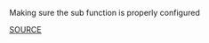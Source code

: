 Making sure the sub function is properly configured

[SOURCE](https://docs.aws.amazon.com/AWSCloudFormation/latest/UserGuide/intrinsic-function-reference-sub.html)